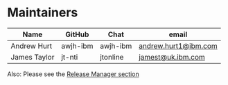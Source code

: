Maintainers
===========

| Name                      | GitHub           | Chat           | email                               |
|---------------------------|------------------|----------------|-------------------------------------|
| Andrew Hurt               | awjh-ibm         | awjh-ibm       | andrew.hurt1@ibm.com                |
| James Taylor              | jt-nti           |   jtonline     | jamest@uk.ibm.com                   |

Also: Please see the [Release Manager section](https://github.com/hyperledger/fabric/blob/master/MAINTAINERS.md)